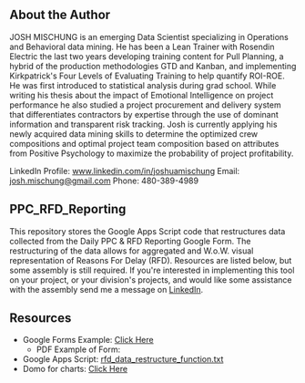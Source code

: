 ## About the Author
JOSH MISCHUNG is an emerging Data Scientist specializing in Operations and Behavioral data mining. He has been a Lean Trainer with Rosendin Electric the last two years developing training content for Pull Planning, a hybrid of the production methodologies GTD and Kanban, and implementing Kirkpatrick's Four Levels of Evaluating Training to help quantify ROI-ROE. He was first introduced to statistical analysis during grad school. While writing his thesis about the impact of Emotional Intelligence on project performance he also studied a project procurement and delivery system that differentiates contractors by expertise through the use of dominant information and transparent risk tracking. Josh is currently applying his newly acquired data mining skills to determine the optimized crew compositions and optimal project team composition based on attributes from Positive Psychology to maximize the probability of project profitability.

LinkedIn Profile: www.linkedin.com/in/joshuamischung
Email: josh.mischung@gmail.com
Phone: 480-389-4989

## PPC_RFD_Reporting
This repository stores the Google Apps Script code that restructures data collected from the Daily PPC &amp; RFD Reporting Google Form. The restructuring of the data allows for aggregated and W.o.W. visual representation of Reasons For Delay (RFD). Resources are listed below, but some assembly is still required. If you're interested in implementing this tool on your project, or your division's projects, and would like some assistance with the assembly send me a message on [LinkedIn](www.linkedin.com/in/joshuamischung).


## Resources
* Google Forms Example: [Click Here](https://goo.gl/forms/BVnJmRCDiXxSDHup2)
    * PDF Example of Form:
* Google Apps Script: [rfd_data_restructure_function.txt](https://github.com/jmischun/PPC_RFD_Reporting/blob/master/rfd_data_restructure_function.txt)
* Domo for charts: [Click Here](https://www.domo.com/)
